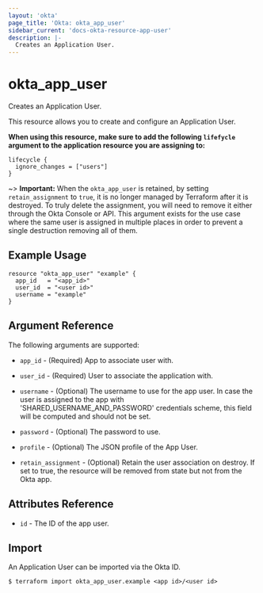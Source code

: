 ```yaml
---
layout: 'okta'
page_title: 'Okta: okta_app_user'
sidebar_current: 'docs-okta-resource-app-user'
description: |-
  Creates an Application User.
---
```


# okta_app_user

Creates an Application User.

This resource allows you to create and configure an Application User.

**When using this resource, make sure to add the following `lifefycle` argument to the application resource you are assigning to:**

```hcl
lifecycle {
  ignore_changes = ["users"]
}
```

~> **Important:** When the `okta_app_user` is retained, by setting `retain_assignment` to `true`, it is no longer managed by Terraform after it is destroyed. To truly delete the assignment, you will need to remove it either through the Okta Console or API. This argument exists for the use case where the same user is assigned in multiple places in order to prevent a single destruction removing all of them.

## Example Usage

```hcl
resource "okta_app_user" "example" {
  app_id   = "<app_id>"
  user_id  = "<user id>"
  username = "example"
}
```

## Argument Reference

The following arguments are supported:

- `app_id` - (Required) App to associate user with.

- `user_id` - (Required) User to associate the application with.

- `username` - (Optional) The username to use for the app user. In case the user is assigned to the app with 
  'SHARED_USERNAME_AND_PASSWORD' credentials scheme, this field will be computed and should not be set.

- `password` - (Optional) The password to use.

- `profile` - (Optional) The JSON profile of the App User.

- `retain_assignment` - (Optional) Retain the user association on destroy. If set to true, the resource will be removed from state but not from the Okta app.

## Attributes Reference

- `id` - The ID of the app user.

## Import

An Application User can be imported via the Okta ID.

```
$ terraform import okta_app_user.example <app id>/<user id>
```
